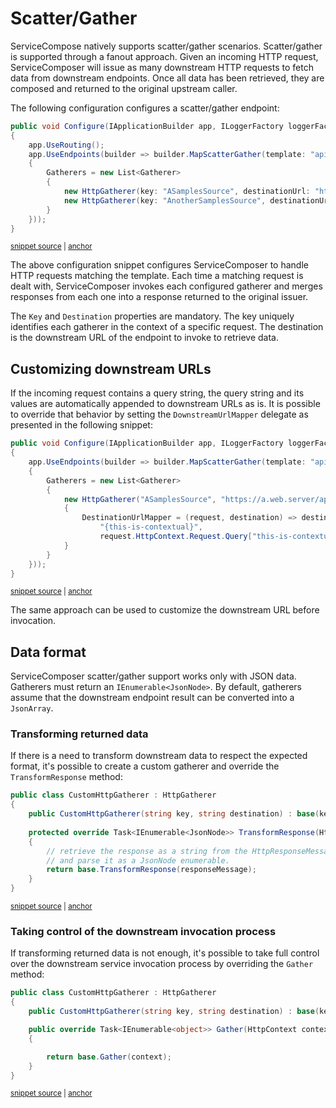 # Scatter/Gather

ServiceCompose natively supports scatter/gather scenarios. Scatter/gather is supported through a fanout approach. Given an incoming HTTP request, ServiceComposer will issue as many downstream HTTP requests to fetch data from downstream endpoints. Once all data has been retrieved, they are composed and returned to the original upstream caller.

The following configuration configures a scatter/gather endpoint:

<!-- snippet: scatter-gather-basic-usage -->
<a id='snippet-scatter-gather-basic-usage'></a>
```cs
public void Configure(IApplicationBuilder app, ILoggerFactory loggerFactory)
{
    app.UseRouting();
    app.UseEndpoints(builder => builder.MapScatterGather(template: "api/scatter-gather", new ScatterGatherOptions()
    {
        Gatherers = new List<Gatherer>
        {
            new HttpGatherer(key: "ASamplesSource", destinationUrl: "https://a.web.server/api/samples/ASamplesSource"),
            new HttpGatherer(key: "AnotherSamplesSource", destinationUrl: "https://another.web.server/api/samples/AnotherSamplesSource")
        }
    }));
}
```
<sup><a href='/src/Snippets/ScatterGather/Startup.cs#L11-L24' title='Snippet source file'>snippet source</a> | <a href='#snippet-scatter-gather-basic-usage' title='Start of snippet'>anchor</a></sup>
<!-- endSnippet -->

The above configuration snippet configures ServiceComposer to handle HTTP requests matching the template. Each time a matching request is dealt with, ServiceComposer invokes each configured gatherer and merges responses from each one into a response returned to the original issuer.

The `Key` and `Destination` properties are mandatory. The key uniquely identifies each gatherer in the context of a specific request. The destination is the downstream URL of the endpoint to invoke to retrieve data.

## Customizing downstream URLs

If the incoming request contains a query string, the query string and its values are automatically appended to downstream URLs as is. It is possible to override that behavior by setting the `DownstreamUrlMapper` delegate as presented in the following snippet:

<!-- snippet: scatter-gather-customizing-downstream-urls -->
<a id='snippet-scatter-gather-customizing-downstream-urls'></a>
```cs
public void Configure(IApplicationBuilder app, ILoggerFactory loggerFactory)
{
    app.UseEndpoints(builder => builder.MapScatterGather(template: "api/scatter-gather", new ScatterGatherOptions()
    {
        Gatherers = new List<Gatherer>
        {
            new HttpGatherer("ASamplesSource", "https://a.web.server/api/samples/ASamplesSource")
            {
                DestinationUrlMapper = (request, destination) => destination.Replace(
                    "{this-is-contextual}", 
                    request.HttpContext.Request.Query["this-is-contextual"])
            }
        }
    }));
}
```
<sup><a href='/src/Snippets/ScatterGather/CustomizingDownstreamURLs.cs#L10-L26' title='Snippet source file'>snippet source</a> | <a href='#snippet-scatter-gather-customizing-downstream-urls' title='Start of snippet'>anchor</a></sup>
<!-- endSnippet -->

The same approach can be used to customize the downstream URL before invocation.

## Data format

ServiceComposer scatter/gather support works only with JSON data. Gatherers must return an `IEnumerable<JsonNode>`. By default, gatherers assume that the downstream endpoint result can be converted into a `JsonArray`.

### Transforming returned data

If there is a need to transform downstream data to respect the expected format, it's possible to create a custom gatherer and override the `TransformResponse` method:

<!-- snippet: scatter-gather-transform-response -->
<a id='snippet-scatter-gather-transform-response'></a>
```cs
public class CustomHttpGatherer : HttpGatherer
{
    public CustomHttpGatherer(string key, string destination) : base(key, destination) { }
    
    protected override Task<IEnumerable<JsonNode>> TransformResponse(HttpResponseMessage responseMessage)
    {
        // retrieve the response as a string from the HttpResponseMessage
        // and parse it as a JsonNode enumerable.
        return base.TransformResponse(responseMessage);
    }
}
```
<sup><a href='/src/Snippets/ScatterGather/TransformResponse.cs#L12-L24' title='Snippet source file'>snippet source</a> | <a href='#snippet-scatter-gather-transform-response' title='Start of snippet'>anchor</a></sup>
<!-- endSnippet -->

### Taking control of the downstream invocation process

If transforming returned data is not enough, it's possible to take full control over the downstream service invocation process by overriding the `Gather` method:

<!-- snippet: scatter-gather-gather-override -->
<a id='snippet-scatter-gather-gather-override'></a>
```cs
public class CustomHttpGatherer : HttpGatherer
{
    public CustomHttpGatherer(string key, string destination) : base(key, destination) { }

    public override Task<IEnumerable<object>> Gather(HttpContext context)
    {

        return base.Gather(context);
    }
}
```
<sup><a href='/src/Snippets/ScatterGather/GatherMethodOverride.cs#L12-L23' title='Snippet source file'>snippet source</a> | <a href='#snippet-scatter-gather-gather-override' title='Start of snippet'>anchor</a></sup>
<!-- endSnippet -->
